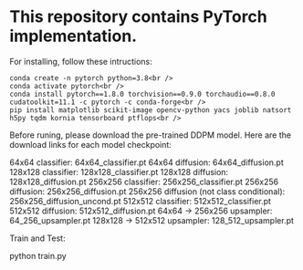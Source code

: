 # This repository contains PyTorch implementation.
For installing, follow these intructions:

    conda create -n pytorch python=3.8<br />
    conda activate pytorch<br />
    conda install pytorch==1.8.0 torchvision==0.9.0 torchaudio==0.8.0 cudatoolkit=11.1 -c pytorch -c conda-forge<br />
    pip install matplotlib scikit-image opencv-python yacs joblib natsort h5py tqdm kornia tensorboard ptflops<br />

Before runing, please download the pre-trained DDPM model. Here are the download links for each model checkpoint:

64x64 classifier: 64x64_classifier.pt
64x64 diffusion: 64x64_diffusion.pt
128x128 classifier: 128x128_classifier.pt
128x128 diffusion: 128x128_diffusion.pt
256x256 classifier: 256x256_classifier.pt
256x256 diffusion: 256x256_diffusion.pt
256x256 diffusion (not class conditional): 256x256_diffusion_uncond.pt
512x512 classifier: 512x512_classifier.pt
512x512 diffusion: 512x512_diffusion.pt
64x64 -> 256x256 upsampler: 64_256_upsampler.pt
128x128 -> 512x512 upsampler: 128_512_upsampler.pt

Train and Test:

python train.py
